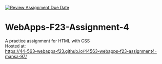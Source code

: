 [![Review Assignment Due Date](https://classroom.github.com/assets/deadline-readme-button-24ddc0f5d75046c5622901739e7c5dd533143b0c8e959d652212380cedb1ea36.svg)](https://classroom.github.com/a/4tKarLeg)
# WebApps-F23-Assignment-4
A practice assignment for HTML with CSS
<br>Hosted at:</br><https://44-563-webapps-f23.github.io/44563-webapps-f23-assignment4-mansa-97/>